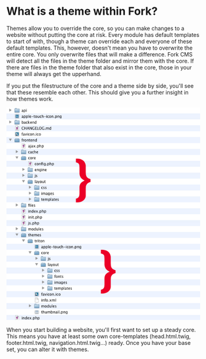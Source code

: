 # What is a theme within Fork?

Themes allow you to override the core, so you can make changes to a website without putting the core at risk. Every module has default templates to start of with, though a theme can override each and everyone of these default templates. This, however, doesn't mean you have to overwrite the entire core. You only overwrite files that will make a difference. Fork CMS will detect all the files in the theme folder and mirror them with the core. If there are files in the theme folder that also exist in the core, those in your theme will always get the upperhand.

If you put the filestructure of the core and a theme side by side, you'll see that these resemble each other. This should give you a further insight in how themes work.

![Theme structure](./assets/theme_structure.jpg)

When you start building a website, you'll first want to set up a steady core. This means you have at least some own core-templates (head.html.twig, footer.html.twig, navigation.html.twig...) ready. Once you have your base set, you can alter it with themes.
